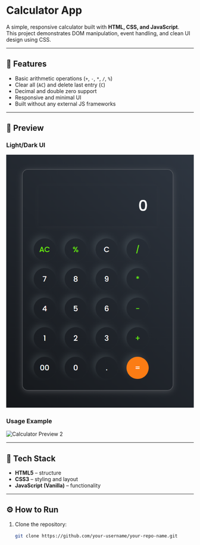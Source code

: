 # Calculator App

A simple, responsive calculator built with **HTML, CSS, and JavaScript**.  
This project demonstrates DOM manipulation, event handling, and clean UI design using CSS.

---

## 🚀 Features
- Basic arithmetic operations (`+`, `-`, `*`, `/`, `%`)
- Clear all (`AC`) and delete last entry (`C`)
- Decimal and double zero support
- Responsive and minimal UI
- Built without any external JS frameworks

---

## 📸 Preview

### Light/Dark UI
![Calculator Preview 1](./Prev-img-1.png)

### Usage Example
![Calculator Preview 2](./Prev-img-2.png)

---

## 📂 Tech Stack
- **HTML5** – structure  
- **CSS3** – styling and layout  
- **JavaScript (Vanilla)** – functionality  

---

## ⚙️ How to Run
1. Clone the repository:
   ```bash
   git clone https://github.com/your-username/your-repo-name.git
